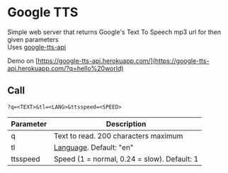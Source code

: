 
# Google TTS

Simple web server that returns Google's Text To Speech mp3 url for then given parameters  
Uses [google-tts-api](https://github.com/zlargon/google-tts)

Demo on [https://google-tts-api.herokuapp.com/](https://google-tts-api.herokuapp.com/?q=hello%20world)

## Call

    ?q=<TEXT>&tl=<LANG>&ttsspeed=<SPEED>

| Parameter | Description
|---        |---
| q         | Text to read. 200 characters maximum
| tl        | [Language](https://cloud.google.com/speech/docs/languages). Default: "en"
| ttsspeed  | Speed (1 = normal, 0.24 = slow). Default: 1